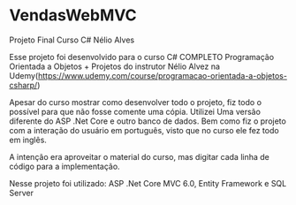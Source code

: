 # VendasWebMVC
Projeto Final Curso C# Nélio Alves

Esse projeto foi desenvolvido para o curso C# COMPLETO Programação Orientada a Objetos + Projetos do instrutor Nélio Alvez na Udemy(https://www.udemy.com/course/programacao-orientada-a-objetos-csharp/)

Apesar do curso mostrar como desenvolver todo o projeto, fiz todo o possível para que não fosse comente uma cópia. 
Utilizei Uma versão diferente do ASP .Net Core e outro banco de dados. 
Bem como fiz o projeto com a interação do usuário em português, visto que no curso ele fez todo em inglês.

A intenção era aproveitar o material do curso, mas digitar cada linha de código para a implementação.

Nesse projeto foi utilizado: ASP .Net Core MVC 6.0, Entity Framework e SQL Server
